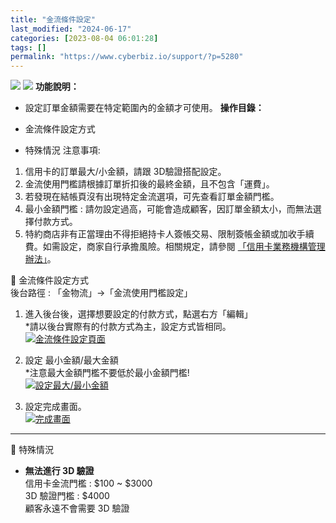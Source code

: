 ```yaml
---
title: "金流條件設定"
last_modified: "2024-06-17"
categories: [2023-08-04 06:01:28]
tags: []
permalink: "https://www.cyberbiz.io/support/?p=5280"
---
```


![](https://www.cyberbiz.io/support/wp-content/uploads/適用站別.png)
[![](https://www.cyberbiz.io/support/wp-content/uploads/台灣站.png)](https://www.cyberbiz.io/support/?page_id=2490)
**功能說明：**  

* 設定訂單金額需要在特定範圍內的金額才可使用。 
**操作目錄：**

* 金流條件設定方式
* 特殊情況
注意事項:  

1. 信用卡的訂單最大/小金額，請跟 3D驗證搭配設定。
2. 金流使用門檻請根據訂單折扣後的最終金額，且不包含「運費」。
3. 若發現在結帳頁沒有出現特定金流選項，可先查看訂單金額門檻。
4. 最小金額門檻 : 請勿設定過高，可能會造成顧客，因訂單金額太小，而無法選擇付款方式。
5. 特約商店非有正當理由不得拒絕持卡人簽帳交易、限制簽帳金額或加收手續費。如需設定，商家自行承擔風險。相關規定，請參閱 [「信用卡業務機構管理辦法」](https://law.moj.gov.tw/LawClass/LawAll.aspx?PCode=G0380055)。

📌 金流條件設定方式  
後台路徑 : 「金物流」→「金流使用門檻設定」  


1. 進入後台後，選擇想要設定的付款方式，點選右方「編輯」  
*請以後台實際有的付款方式為主，設定方式皆相同。  
[![金流條件設定頁面](https://www.cyberbiz.io/support/wp-content/uploads/金流條件設定01.png)](https://www.cyberbiz.io/support/wp-content/uploads/金流條件設定01.png)



2. 設定 最小金額/最大金額   
*注意最大金額門檻不要低於最小金額門檻!  
[![設定最大/最小金額](https://www.cyberbiz.io/support/wp-content/uploads/金流條件設定02.png)](https://www.cyberbiz.io/support/wp-content/uploads/金流條件設定02.png)



3. 設定完成畫面。  
[![完成畫面](https://www.cyberbiz.io/support/wp-content/uploads/金流條件設定03.png)](https://www.cyberbiz.io/support/wp-content/uploads/金流條件設定03.png)



* * *

📌 特殊情況  

* **無法進行 3D 驗證**  
信用卡金流門檻 : $100 ~ $3000  
3D 驗證門檻 : $4000  
顧客永遠不會需要 3D 驗證


